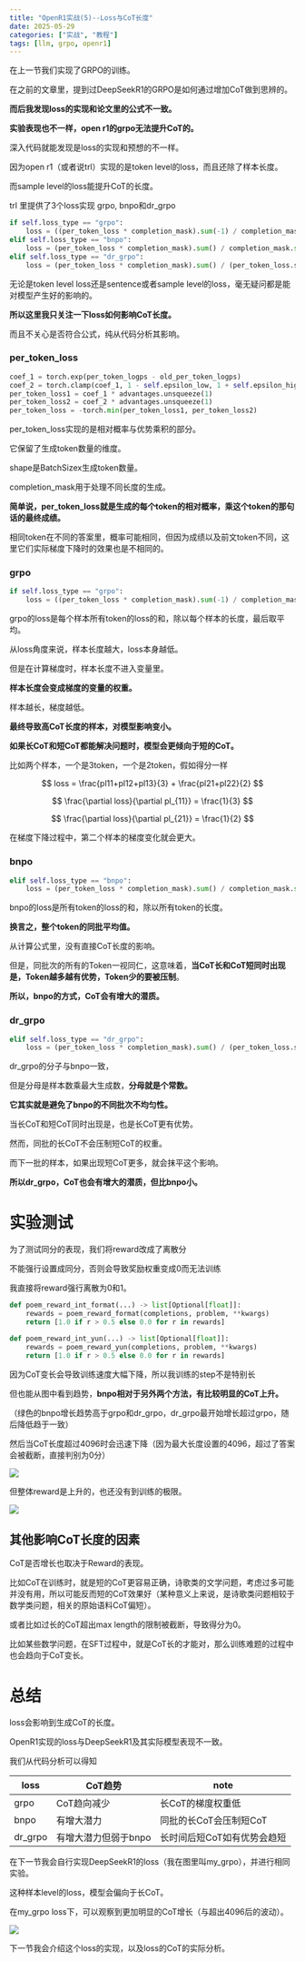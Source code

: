 ```yaml
---
title: "OpenR1实战(5)--Loss与CoT长度"
date: 2025-05-29
categories: ["实战", "教程"]
tags: [llm, grpo, openr1]
---
```


在上一节我们实现了GRPO的训练。

在之前的文章里，提到过DeepSeekR1的GRPO是如何通过增加CoT做到思辨的。

**而后我发现loss的实现和论文里的公式不一致。**

**实验表现也不一样，open r1的grpo无法提升CoT的。**

深入代码就能发现是loss的实现和预想的不一样。

因为open r1（或者说trl）实现的是token level的loss，而且还除了样本长度。

而sample level的loss能提升CoT的长度。

trl 里提供了3个loss实现 grpo, bnpo和dr_grpo

```py
if self.loss_type == "grpo":
    loss = ((per_token_loss * completion_mask).sum(-1) / completion_mask.sum(-1).clamp(min=1.0)).mean()
elif self.loss_type == "bnpo":
    loss = (per_token_loss * completion_mask).sum() / completion_mask.sum().clamp(min=1.0)
elif self.loss_type == "dr_grpo":
    loss = (per_token_loss * completion_mask).sum() / (per_token_loss.size(0) * self.max_completion_length)
```

无论是token level loss还是sentence或者sample level的loss，毫无疑问都是能对模型产生好的影响的。

**所以这里我只关注一下loss如何影响CoT长度。**

而且不关心是否符合公式，纯从代码分析其影响。

### per_token_loss
```py
coef_1 = torch.exp(per_token_logps - old_per_token_logps)
coef_2 = torch.clamp(coef_1, 1 - self.epsilon_low, 1 + self.epsilon_high)
per_token_loss1 = coef_1 * advantages.unsqueeze(1)
per_token_loss2 = coef_2 * advantages.unsqueeze(1)
per_token_loss = -torch.min(per_token_loss1, per_token_loss2)
```
per_token_loss实现的是相对概率与优势乘积的部分。

它保留了生成token数量的维度。

shape是BatchSizex生成token数量。

completion_mask用于处理不同长度的生成。

**简单说，per_token_loss就是生成的每个token的相对概率，乘这个token的那句话的最终成绩。**

相同token在不同的答案里，概率可能相同，但因为成绩以及前文token不同，这里它们实际梯度下降时的效果也是不相同的。


### grpo
```py
if self.loss_type == "grpo":
    loss = ((per_token_loss * completion_mask).sum(-1) / completion_mask.sum(-1).clamp(min=1.0)).mean()
```
grpo的loss是每个样本所有token的loss的和，除以每个样本的长度，最后取平均。

从loss角度来说，样本长度越大，loss本身越低。

但是在计算梯度时，样本长度不进入变量里。

**样本长度会变成梯度的变量的权重。**

样本越长，梯度越低。

**最终导致高CoT长度的样本，对模型影响变小。**

**如果长CoT和短CoT都能解决问题时，模型会更倾向于短的CoT。**

比如两个样本，一个是3token，一个是2token，假如得分一样

$$
loss = \frac{pl11+pl12+pl13}{3} + \frac{pl21+pl22}{2}
$$

$$
\frac{\partial loss}{\partial pl_{11}} = \frac{1}{3}
$$

$$
\frac{\partial loss}{\partial pl_{21}} = \frac{1}{2}
$$

在梯度下降过程中，第二个样本的梯度变化就会更大。

### bnpo
```py
elif self.loss_type == "bnpo":
    loss = (per_token_loss * completion_mask).sum() / completion_mask.sum().clamp(min=1.0)
```
bnpo的loss是所有token的loss的和，除以所有token的长度。

**换言之，整个token的同批平均值。**

从计算公式里，没有直接CoT长度的影响。

但是，同批次的所有的Token一视同仁，这意味着，**当CoT长和CoT短同时出现是，Token越多越有优势，Token少的要被压制**。

**所以，bnpo的方式，CoT会有增大的潜质。**

### dr_grpo
```py
elif self.loss_type == "dr_grpo":
    loss = (per_token_loss * completion_mask).sum() / (per_token_loss.size(0) * self.max_completion_length)
```
dr_grpo的分子与bnpo一致，

但是分母是样本数乘最大生成数，**分母就是个常数。**

**它其实就是避免了bnpo的不同批次不均匀性。**

当长CoT和短CoT同时出现是，也是长CoT更有优势。

然而，同批的长CoT不会压制短CoT的权重。

而下一批的样本，如果出现短CoT更多，就会抹平这个影响。

**所以dr_grpo，CoT也会有增大的潜质，但比bnpo小。**


# 实验测试
为了测试同分的表现，我们将reward改成了离散分

不能强行设置成同分，否则会导致奖励权重变成0而无法训练

我直接将reward强行离散为0和1。

```py
def poem_reward_int_format(...) -> list[Optional[float]]:
    rewards = poem_reward_format(completions, problem, **kwargs)
    return [1.0 if r > 0.5 else 0.0 for r in rewards]

def poem_reward_int_yun(...) -> list[Optional[float]]:
    rewards = poem_reward_yun(completions, problem, **kwargs)
    return [1.0 if r > 0.5 else 0.0 for r in rewards]
```

因为CoT变长会导致训练速度大幅下降，所以我训练的step不是特别长

但也能从图中看到趋势，**bnpo相对于另外两个方法，有比较明显的CoT上升。**

（绿色的bnpo增长趋势高于grpo和dr_grpo，dr_grpo最开始增长超过grpo，随后降低趋于一致）

然后当CoT长度超过4096时会迅速下降（因为最大长度设置的4096，超过了答案会被截断，直接判别为0分）

![](/assets/images/2025-05-29-OpenR1实战5-loss_type与cot长度-不同方法的max_length.png)

但整体reward是上升的，也还没有到训练的极限。

![](/assets/images/2025-05-29-OpenR1实战5-loss_type与cot长度-不同方法的reward的得分.png)


## 其他影响CoT长度的因素

CoT是否增长也取决于Reward的表现。

比如CoT在训练时，就是短的CoT更容易正确，诗歌类的文学问题，考虑过多可能并没有用，所以可能反而短的CoT效果好（某种意义上来说，是诗歌类问题相较于数学类问题，相关的原始语料CoT偏短）。

或者比如过长的CoT超出max length的限制被截断，导致得分为0。

比如某些数学问题，在SFT过程中，就是CoT长的才能对，那么训练难题的过程中也会趋向于CoT变长。


# 总结
loss会影响到生成CoT的长度。

OpenR1实现的loss与DeepSeekR1及其实际模型表现不一致。

我们从代码分析可以得知

loss|CoT趋势|note
----|-------|-----
grpo|CoT趋向减少|长CoT的梯度权重低
bnpo|有增大潜力|同批的长CoT会压制短CoT
dr_grpo|有增大潜力但弱于bnpo|长时间后短CoT如有优势会趋短

在下一节我会自行实现DeepSeekR1的loss（我在图里叫my_grpo），并进行相同实验。

这种样本level的loss，模型会偏向于长CoT。

在my_grpo loss下，可以观察到更加明显的CoT增长（与超出4096后的波动）。

![](/assets/images/2025-05-29-OpenR1实战5-loss_type与cot长度-MyGrpoLoss的CoT增长.png)

下一节我会介绍这个loss的实现，以及loss的CoT的实际分析。

